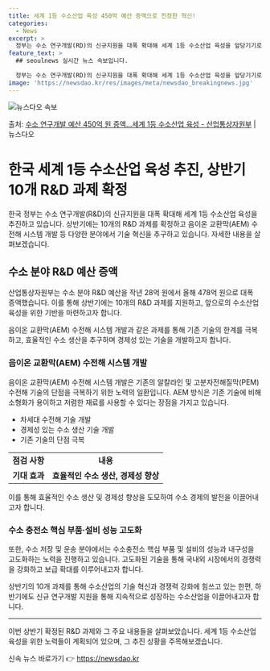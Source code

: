 ```yaml
---
title: 세계 1등 수소산업 육성 450억 예산 증액으로 진정한 혁신!
categories:
  - News
excerpt: >
  정부는 수소 연구개발(RD)의 신규지원을 대폭 확대해 세계 1등 수소산업 육성을 앞당기기로 했다. 산업통상자…
feature_text: >
  ## seoulnews 실시간 뉴스 속보입니다.

  정부는 수소 연구개발(RD)의 신규지원을 대폭 확대해 세계 1등 수소산업 육성을 앞당기기로 했다. 산업통상자…
image: 'https://newsdao.kr/res/images/meta/newsdao_breakingnews.jpg'
---
```


![뉴스다오 속보](https://newsdao.kr/res/images/meta/newsdao_breakingnews.jpg)

<p>출처: <a href="https://newsdao.kr/3820" rel="dofollow">수소 연구개발 예산 450억 원 증액…세계 1등 수소산업 육성 - 산업통상자원부</a> | 뉴스다오</p>

<h1 data-ke-size="size32">한국 세계 1등 수소산업 육성 추진, 상반기 10개 R&D 과제 확정</h1>

<p data-ke-size="size16">한국 정부는 수소 연구개발(R&D)의 신규지원을 대폭 확대해 세계 1등 수소산업 육성을 추진하고 있습니다. 상반기에는 10개의 R&D 과제를 확정하고 음이온 교환막(AEM) 수전해 시스템 개발 등 다양한 분야에서 기술 혁신을 추구하고 있습니다. 자세한 내용을 살펴보겠습니다.</p>

<h2 data-ke-size="size26">수소 분야 R&D 예산 증액</h2>

<p data-ke-size="size16">산업통상자원부는 수소 분야 R&D 예산을 작년 28억 원에서 올해 478억 원으로 대폭 증액했습니다. 이를 통해 상반기에는 10개의 R&D 과제를 지원하고, 앞으로의 수소산업 육성을 위한 기반을 마련하고자 합니다.</p>

<p data-ke-size="size16">음이온 교환막(AEM) 수전해 시스템 개발과 같은 과제를 통해 기존 기술의 한계를 극복하고, 효율적인 수소 생산을 추구하며 경제성 있는 기술을 개발하고자 합니다.</p>

<h3 data-ke-size="size24">음이온 교환막(AEM) 수전해 시스템 개발</h3>

<p data-ke-size="size16">음이온 교환막(AEM) 수전해 시스템 개발은 기존의 알칼라인 및 고분자전해질막(PEM) 수전해 기술의 단점을 극복하기 위한 노력의 일환입니다. AEM 방식은 기존 기술에 비해 소형화가 용이하고 저렴한 재료를 사용할 수 있다는 장점을 가지고 있습니다.</p>

<ul data-ke-size="size16">
  <li>차세대 수전해 기술 개발</li>
  <li>경제성 있는 수소 생산 기술 개발</li>
  <li>기존 기술의 단점 극복</li>
</ul>

<table style="width: 100%;">
  <tr>
    <td style="text-align: center; height: 17px;"><b>점검 사항</b></td>
    <td style="text-align: center; height: 17px;"><b>내용</b></td>
  </tr>
  <tr>
    <td style="text-align: center; height: 17px;"><b>기대 효과</b></td>
    <td style="text-align: center; height: 17px;"><b>효율적인 수소 생산, 경제성 향상</b></td>
  </tr>
</table>

<p data-ke-size="size16">이를 통해 효율적인 수소 생산 및 경제성 향상을 도모하여 수소 경제의 발전을 이끌어내고자 합니다.</p>

<h3 data-ke-size="size24">수소 충전소 핵심 부품·설비 성능 고도화</h3>

<p data-ke-size="size16">또한, 수소 저장 및 운송 분야에서는 수소충전소 핵심 부품 및 설비의 성능과 내구성을 고도화하는 노력을 진행하고 있습니다. 고도화된 기술을 통해 국내외 시장에서의 경쟁력을 강화하고 보급 확대를 이루어내고자 합니다.</p>

<p data-ke-size="size16">상반기의 10개 과제를 통해 수소산업의 기술 혁신과 경쟁력 강화에 힘쓰고 있는 한편, 하반기에도 신규 연구개발 지원을 통해 지속적으로 성장하는 수소산업을 이끌어내고자 합니다.</p>

<hr data-ke-size="size16">

<p data-ke-size="size16">이번 상반기 확정된 R&D 과제와 그 주요 내용들을 살펴보았습니다. 세계 1등 수소산업 육성을 위한 노력들이 계획되어 있으며, 그 추진 상황을 주목해보겠습니다.</p> 

신속 뉴스 바로가기 👉 <a href="https://newsdao.kr" rel="dofollow">https://newsdao.kr</a>


